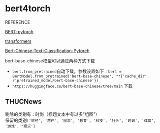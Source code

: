 # bert4torch

REFERENCE

[BERT-pytorch](https://github.com/codertimo/BERT-pytorch)

[transformers](https://github.com/huggingface/transformers)

[Bert-Chinese-Text-Classification-Pytorch](https://github.com/649453932/Bert-Chinese-Text-Classification-Pytorch)

bert-base-chinese模型可以通过两种方式下载
- `bert.from_pretrained`自动下载，参数设置如下：`bert = BertModel.from_pretrained('bert-base-chinese', **{'cache_dir': r'pretrained_model/bert-base-chinese'})`
- `https://huggingface.co/bert-base-chinese/tree/main` 下载

## THUCNews
剔除的类别有：时尚（标题文本中有过多"组图"）  
保留的类别`['财经', '房产', '股票', '教育', '科技', '社会', '时政', '体育', '游戏', '娱乐']`